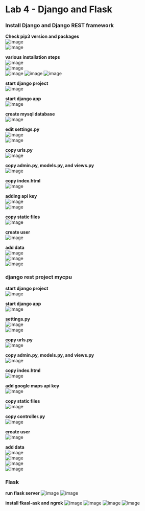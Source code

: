 # Lab 4 - Django and Flask

### Install Django and Django REST framework <br/>
**Check pip3 version and packages**<br/>
![image](https://user-images.githubusercontent.com/78617568/158492925-df1a8f55-13ed-47d3-99b5-dd78d55f4ca5.png)<br/>
![image](https://user-images.githubusercontent.com/78617568/158492944-5e6d3b4f-0b16-46c3-ab29-69639715ac52.png)

**various installation steps**<br/>
![image](https://user-images.githubusercontent.com/78617568/158493211-a3b29ec4-0223-46f6-b538-90faa1394361.png)<br/>
![image](https://user-images.githubusercontent.com/78617568/158493284-30e5104a-bcae-4d23-979c-17800cdd955b.png)<br/>
![image](https://user-images.githubusercontent.com/78617568/158493431-e896e333-f9fa-42a9-a7ea-bdaab6dc32fb.png)
![image](https://user-images.githubusercontent.com/78617568/158509122-63b99836-d5c1-4fbe-b595-be8141fd37a5.png)
![image](https://user-images.githubusercontent.com/78617568/158509145-2d1274ed-9abc-4e71-8fd5-a3df680118b3.png)

**start django project**<br/>
![image](https://user-images.githubusercontent.com/78617568/158493608-66e01529-7b5f-43c4-8d42-239fef7737d7.png)<br/>

**start django app**<br/>
![image](https://user-images.githubusercontent.com/78617568/158507360-913e7b4c-ab72-4703-af16-e58899f2975b.png)<br/>

**create mysql database**<br/>
![image](https://user-images.githubusercontent.com/78617568/158509739-e25c2a8c-6702-4191-a1c5-41479e19e5e4.png)<br/>

**edit settings.py** <br/>
![image](https://user-images.githubusercontent.com/78617568/158506552-82cdfb65-0f35-4b72-b4b2-8031c02058c0.png)<br/>
![image](https://user-images.githubusercontent.com/78617568/158510044-81376b6c-7d3e-4a32-8ebc-dd90a9170b25.png)

**copy urls.py**<br/>
![image](https://user-images.githubusercontent.com/78617568/158506934-8bbe288c-0a66-4ecf-9dc1-4a30811966fe.png)

**copy admin.py, models.py, and views.py**<br/>
![image](https://user-images.githubusercontent.com/78617568/158507520-a73daa15-4553-42f9-8b4e-ad4cea46194f.png)

**copy index.html**<br/>
![image](https://user-images.githubusercontent.com/78617568/158507703-ded3b0e5-21a6-4ad5-a09c-6a41e69d269e.png)

**adding api key**<br/>
![image](https://user-images.githubusercontent.com/78617568/158507973-e995287b-4c7c-4bb8-b3d7-92416b25ed26.png)<br/>
![image](https://user-images.githubusercontent.com/78617568/158507938-2943cb3d-0d77-432c-8690-6989a1d42199.png)

**copy static files**<br/>
![image](https://user-images.githubusercontent.com/78617568/158508185-04b5e7e6-21bc-4ffd-aa79-3fbaf50e61f9.png)

**create user**<br/>
![image](https://user-images.githubusercontent.com/78617568/158510304-7e83a56e-f951-491c-90de-58f6a7b75e6c.png)

**add data**<br/>
![image](https://user-images.githubusercontent.com/78617568/158511617-8020e8f6-3f2f-49a5-8777-2dff7d656ec7.png)<br/>
![image](https://user-images.githubusercontent.com/78617568/158511658-71ad2f82-e786-4376-a9bb-d066e55e03ec.png)<br/>
![image](https://user-images.githubusercontent.com/78617568/158511711-576e0196-b5bf-4ebd-9863-bd2f6694190a.png)

### django rest project mycpu

**start django project**<br/>
![image](https://user-images.githubusercontent.com/78617568/158512303-7fb7d61e-e87c-4022-92a1-54b07bf35816.png)

**start django app**<br/>
![image](https://user-images.githubusercontent.com/78617568/158512891-80a8aa44-dfde-46a9-bf8b-efeb63aab84c.png)

**settings.py**<br/>
![image](https://user-images.githubusercontent.com/78617568/158513060-07a71b1a-5ccd-4c37-a7d0-ca83c3d3e351.png)<br/>
![image](https://user-images.githubusercontent.com/78617568/158513034-71e761af-341a-4f8b-b7bd-90c8e7ee0f0e.png)

**copy urls.py**<br/>
![image](https://user-images.githubusercontent.com/78617568/158513142-aca19527-80d4-434b-b83b-e72e958627ac.png)

**copy admin.py, models.py, and views.py**<br/>
![image](https://user-images.githubusercontent.com/78617568/158513282-7f4e193e-4c4e-4cc7-b313-2bb4ceedd02f.png)

**copy index.html**<br/>
![image](https://user-images.githubusercontent.com/78617568/158513554-1bde18ab-0eac-4d2b-9542-7c209d588eb3.png)

**add google maps api key**<br/>
![image](https://user-images.githubusercontent.com/78617568/158513699-a675c2eb-99db-463e-8034-65297af6235e.png)

**copy static files**<br/>
![image](https://user-images.githubusercontent.com/78617568/158513867-5300d83e-85f4-4a17-9868-2d51cedd641a.png)

**copy controller.py**<br/>
![image](https://user-images.githubusercontent.com/78617568/158513977-17ad2f66-efbf-4a88-b48b-da837a437a32.png)

**create user**<br/>
![image](https://user-images.githubusercontent.com/78617568/158514206-04131e5b-28cb-43a1-aeba-e499615f1905.png)

**add data**<br/>
![image](https://user-images.githubusercontent.com/78617568/158515259-e146aac3-8419-4772-b3af-29a355a29829.png)<br/>
![image](https://user-images.githubusercontent.com/78617568/158515281-ad6d3808-1193-4f36-8331-321384a51363.png)<br/>
![image](https://user-images.githubusercontent.com/78617568/158515295-625fc574-380b-48fa-a73b-91ae21f4768a.png)<br/>
![image](https://user-images.githubusercontent.com/78617568/158515309-7f359c62-17c0-44dd-86e4-6d2b8c8ab61e.png)

### Flask

**run flask server**
![image](https://user-images.githubusercontent.com/78617568/158713432-7f48cb3e-8616-493b-b5b8-26ff35095a25.png)
![image](https://user-images.githubusercontent.com/78617568/158713458-ffc1c23d-c07c-4ae4-afee-9713da486417.png)

**install fkasl-ask and ngrok**
![image](https://user-images.githubusercontent.com/78617568/158713955-07201f38-a9da-4f79-8b7d-71b977486574.png)
![image](https://user-images.githubusercontent.com/78617568/158713979-563e5c39-2773-4f96-9875-44a496352959.png)
![image](https://user-images.githubusercontent.com/78617568/158714002-fff88f8a-b037-4445-b271-82c204901441.png)
![image](https://user-images.githubusercontent.com/78617568/158714020-570ba1ab-f4d0-461a-899e-c4c3b541095a.png)
